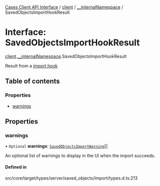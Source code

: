 [Cases Client API Interface](../README.md) / [client](../modules/client.md) / [\_\_internalNamespace](../modules/client.__internalNamespace.md) / SavedObjectsImportHookResult

# Interface: SavedObjectsImportHookResult

[client](../modules/client.md).[__internalNamespace](../modules/client.__internalNamespace.md).SavedObjectsImportHookResult

Result from a [import hook](../modules/client.__internalNamespace.md#savedobjectsimporthook)

## Table of contents

### Properties

- [warnings](client.__internalNamespace.SavedObjectsImportHookResult.md#warnings)

## Properties

### warnings

• `Optional` **warnings**: [`SavedObjectsImportWarning`](../modules/client.__internalNamespace.md#savedobjectsimportwarning)[]

An optional list of warnings to display in the UI when the import succeeds.

#### Defined in

src/core/target/types/server/saved_objects/import/types.d.ts:213
